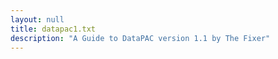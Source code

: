 ```yaml
---
layout: null
title: datapac1.txt
description: "A Guide to DataPAC version 1.1 by The Fixer"
---
```

